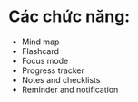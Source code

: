 # Các chức năng:
- Mind map
- Flashcard
- Focus mode
- Progress tracker
- Notes and checklists
- Reminder and notification

